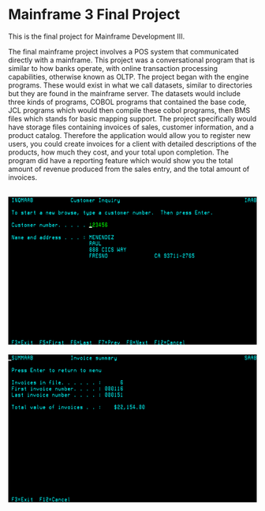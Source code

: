 # Mainframe 3 Final Project
This is the final project for Mainframe Development III.

The final mainframe project involves a POS system that communicated directly with a mainframe. This project was a conversational program that is similar to how banks operate, with online transaction processing capabilities, otherwise known as OLTP. The project began with the engine programs. These would exist in what we call datasets, similar to directories but they are found in the mainframe server. The datasets would include three kinds of programs, COBOL programs that contained the base code, JCL programs which would then compile these cobol programs, then BMS files which stands for basic mapping support. The project specifically would have storage files containing invoices of sales, customer information, and a product catalog. Therefore the application would allow you to register new users, you could create invoices for a client with detailed descriptions of the products, how much they cost, and your total upon completion. The program did have a reporting feature which would show you the total amount of revenue produced from the sales entry, and the total amount of invoices.

<br>
<img height = "300" src = "https://github.com/jayagullano/Mainframe3FinalProject/blob/main/Inquiry%20and%20Invoice%20Summary%20Programs%20working%20on%20CICS/Screenshot%204.PNG"/>
<br>

<br>
<img height = "300" src = "https://github.com/jayagullano/Mainframe3FinalProject/blob/main/Inquiry%20and%20Invoice%20Summary%20Programs%20working%20on%20CICS/Screenshot%209.PNG"/>
<br>

